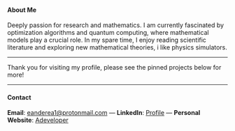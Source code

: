#### About Me

Deeply passion for research and mathematics. I am currently fascinated by optimization algorithms and quantum computing, where mathematical models play a crucial role. In my spare time, I enjoy reading scientific literature and exploring new mathematical theories, i like physics simulators.

---

Thank you for visiting my profile, please see the pinned projects below for more!

---


#### Contact
 **Email**: eanderea1@protonmail.com — **LinkedIn**: [Profile](https://www.linkedin.com/in/anderson-rodrigo-pozzi-a06246186/)       —      **Personal Website**: [Adeveloper](https://adeveloper.com.br) 




